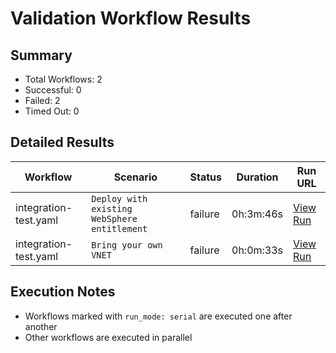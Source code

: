 # Validation Workflow Results

## Summary
- Total Workflows: 2
- Successful: 0
- Failed: 2
- Timed Out: 0

## Detailed Results

| Workflow | Scenario | Status | Duration | Run URL |
|----------|----------|---------|-----------|----------|
| integration-test.yaml | `Deploy with existing WebSphere entitlement` | failure | 0h:3m:46s | [View Run](https://github.com/azure-javaee/azure.websphere-traditional.cluster/actions/runs/15991805768) |
| integration-test.yaml | `Bring your own VNET` | failure | 0h:0m:33s | [View Run](https://github.com/azure-javaee/azure.websphere-traditional.cluster/actions/runs/15991807641) |


## Execution Notes
- Workflows marked with `run_mode: serial` are executed one after another
- Other workflows are executed in parallel
